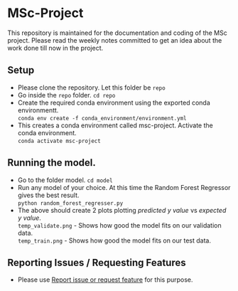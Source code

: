# MSc-Project
This repository is maintained for the documentation and coding of the MSc project.
Please read the weekly notes committed to get an idea about the work done till now in the project.

## Setup
* Please clone the repository. Let this folder be `repo`
* Go inside the `repo` folder. `cd repo`
* Create the required conda environment using the exported conda environmentt.  
`conda env create -f conda_environment/environment.yml`
* This creates a conda environment called msc-project. Activate the conda environment.  
`conda activate msc-project`

## Running the model.
* Go to the folder model. `cd model`
* Run any model of your choice. At this time the Random Forest Regressor gives the best result.  
``python random_forest_regresser.py``
* The above should create 2 plots plotting *predicted y value* vs *expected y value*.  
`temp_validate.png` - Shows how good the model fits on our validation data.  
`temp_train.png` - Shows how good the model fits on our test data.

## Reporting Issues / Requesting Features
* Please use [Report issue or request feature](https://github.com/abduskhazi/MSc-Project/issues "Named link title") for this purpose.
